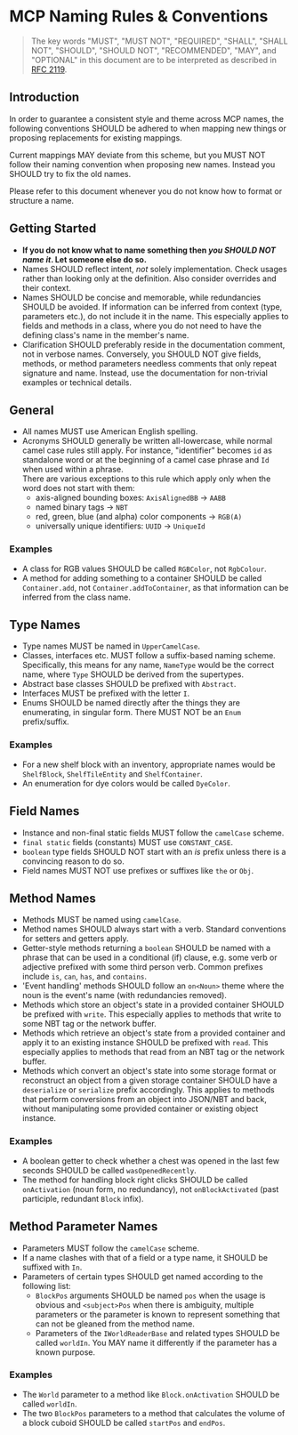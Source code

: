 MCP Naming Rules & Conventions
==============================

> The key words "MUST", "MUST NOT", "REQUIRED", "SHALL", "SHALL NOT", "SHOULD", "SHOULD NOT", "RECOMMENDED",  "MAY", and "OPTIONAL" in this document are to be interpreted as described in [RFC 2119](https://tools.ietf.org/html/rfc2119).

Introduction
------------
In order to guarantee a consistent style and theme across MCP names, the following conventions
SHOULD be adhered to when mapping new things or proposing replacements for existing mappings.

Current mappings MAY deviate from this scheme, but you MUST NOT follow their naming convention when proposing new names. Instead you SHOULD try to fix the old names.

Please refer to this document whenever you do not know how to format or structure a name.

Getting Started
---------------
 - **If you do not know what to name something then *you SHOULD NOT name it*. Let someone else do so.**
 - Names SHOULD reflect intent, *not* solely implementation. Check usages rather than looking only at the definition.
   Also consider overrides and their context.
 - Names SHOULD be concise and memorable, while redundancies SHOULD be avoided. If information can be inferred from context (type, parameters etc.),
   do not include it in the name. This especially applies to fields and methods in a class, where you do not
   need to have the defining class's name in the member's name.
 - Clarification SHOULD preferably reside in the documentation comment, not in verbose names. Conversely, you SHOULD NOT give fields, methods, or method parameters needless comments that only repeat signature and name. Instead, use the documentation
   for non-trivial examples or technical details.

General
-------
 - All names MUST use American English spelling.
 - Acronyms SHOULD generally be written all-lowercase, while normal camel case rules still apply.
   For instance, "identifier" becomes `id` as standalone word or at the beginning of a camel case phrase and
   `Id` when used within a phrase.<br>
   There are various exceptions to this rule which apply only when the word does not start with them:
     - axis-aligned bounding boxes: `AxisAlignedBB` → `AABB`
     - named binary tags → `NBT`
     - red, green, blue (and alpha) color components → `RGB(A)`
     - universally unique identifiers: `UUID` → `UniqueId`

### Examples
 - A class for RGB values SHOULD be called `RGBColor`, not `RgbColour`.
 - A method for adding something to a container SHOULD be called `Container.add`, not `Container.addToContainer`, as that information can be inferred from the class name.

Type Names
----------
 - Type names MUST be named in `UpperCamelCase`.
 - Classes, interfaces etc. MUST follow a suffix-based naming scheme.
   Specifically, this means for any name, `NameType` would be the correct name, where `Type` SHOULD be
   derived from the supertypes.
 - Abstract base classes SHOULD be prefixed with `Abstract`.
 - Interfaces MUST be prefixed with the letter `I`.
 - Enums SHOULD be named directly after the things they are enumerating, in singular form.
   There MUST NOT be an `Enum` prefix/suffix.

### Examples
 - For a new shelf block with an inventory, appropriate names would be `ShelfBlock`, `ShelfTileEntity` and
   `ShelfContainer`.
 - An enumeration for dye colors would be called `DyeColor`.

Field Names
-----------
 - Instance and non-final static fields MUST follow the `camelCase` scheme.
 - `final static` fields (constants) MUST use `CONSTANT_CASE`.
 - `boolean` type fields SHOULD NOT start with an *is* prefix unless there is a convincing reason to do so.
 - Field names MUST NOT use prefixes or suffixes like `the` or `Obj`.

Method Names
------------
 - Methods MUST be named using `camelCase`.
 - Method names SHOULD always start with a verb. Standard conventions for setters and getters apply.
 - Getter-style methods returning a `boolean` SHOULD be named with a phrase that can be used
   in a conditional (if) clause, e.g. some verb or adjective prefixed with some third person verb.
   Common prefixes include `is`, `can`, `has`, and `contains`.
 - 'Event handling' methods SHOULD follow an `on<Noun>` theme where the noun is the event's name
   (with redundancies removed).
 - Methods which store an object's state in a provided container SHOULD be prefixed with `write`.
   This especially applies to methods that write to some NBT tag or the network buffer.
 - Methods which retrieve an object's state from a provided container and apply it to an existing instance
   SHOULD be prefixed with `read`. This especially applies to methods that read from an NBT tag or
   the network buffer.
 - Methods which convert an object's state into some storage format or reconstruct an object from a given
   storage container SHOULD have a `deserialize` or `serialize` prefix accordingly.
   This applies to methods that perform conversions from an object into JSON/NBT and back,
   without manipulating some provided container or existing object instance.

### Examples
 - A boolean getter to check whether a chest was opened in the last few seconds SHOULD be called `wasOpenedRecently`.
 - The method for handling block right clicks SHOULD be called `onActivation` (noun form, no redundancy),
   not `onBlockActivated` (past participle, redundant `Block` infix).

Method Parameter Names
----------------------
 - Parameters MUST follow the `camelCase` scheme.
 - If a name clashes with that of a field or a type name, it SHOULD be suffixed with `In`.
 - Parameters of certain types SHOULD get named according to the following list:
     - `BlockPos` arguments SHOULD be named `pos` when the usage is obvious and `<subject>Pos` when
       there is ambiguity, multiple parameters or the parameter is known to represent something that can not be gleaned from the method name.
     - Parameters of the `IWorldReaderBase` and related types SHOULD be called `worldIn`. You MAY name it differently if the parameter has a known purpose.

### Examples
 - The `World` parameter to a method like `Block.onActivation` SHOULD be called `worldIn`.
 - The two `BlockPos` parameters to a method that calculates the volume of a block cuboid SHOULD be called `startPos` and `endPos`.
